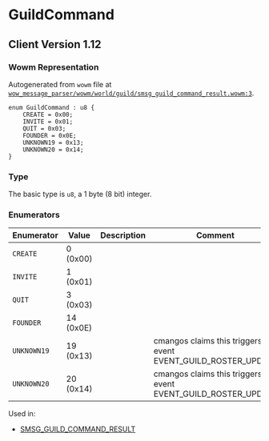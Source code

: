 # GuildCommand
## Client Version 1.12

### Wowm Representation

Autogenerated from `wowm` file at [`wow_message_parser/wowm/world/guild/smsg_guild_command_result.wowm:3`](https://github.com/gtker/wow_messages/tree/main/wow_message_parser/wowm/world/guild/smsg_guild_command_result.wowm#L3).

```rust,ignore
enum GuildCommand : u8 {
    CREATE = 0x00;
    INVITE = 0x01;
    QUIT = 0x03;
    FOUNDER = 0x0E;
    UNKNOWN19 = 0x13;
    UNKNOWN20 = 0x14;
}
```
### Type
The basic type is `u8`, a 1 byte (8 bit) integer.
### Enumerators
| Enumerator | Value  | Description | Comment |
| --------- | -------- | ----------- | ------- |
| `CREATE` | 0 (0x00) |  |  |
| `INVITE` | 1 (0x01) |  |  |
| `QUIT` | 3 (0x03) |  |  |
| `FOUNDER` | 14 (0x0E) |  |  |
| `UNKNOWN19` | 19 (0x13) |  | cmangos claims this triggers UI event EVENT_GUILD_ROSTER_UPDATE |
| `UNKNOWN20` | 20 (0x14) |  | cmangos claims this triggers UI event EVENT_GUILD_ROSTER_UPDATE |

Used in:
* [SMSG_GUILD_COMMAND_RESULT](smsg_guild_command_result.md)
